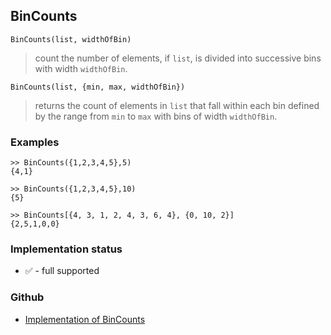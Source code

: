 ## BinCounts

```
BinCounts(list, widthOfBin)
```

> count the number of elements, if `list`, is divided into successive bins with width `widthOfBin`.

```
BinCounts(list, {min, max, widthOfBin})
```

> returns the count of elements in `list` that fall within each bin defined by the range from `min` to `max` with bins of width `widthOfBin`.

### Examples

```
>> BinCounts({1,2,3,4,5},5) 
{4,1}

>> BinCounts({1,2,3,4,5},10) 
{5}

>> BinCounts[{4, 3, 1, 2, 4, 3, 6, 4}, {0, 10, 2}]
{2,5,1,0,0}
```






### Implementation status

* &#x2705; - full supported

### Github

* [Implementation of BinCounts](https://github.com/axkr/symja_android_library/blob/master/symja_android_library/matheclipse-core/src/main/java/org/matheclipse/core/builtin/StatisticsFunctions.java#L946) 
